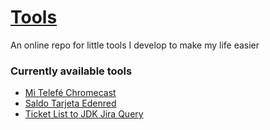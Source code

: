 # [Tools](https://github.com/franferrax/tools)

An online repo for little tools I develop to make my life easier

### Currently available tools
 * [Mi Telefé Chromecast](https://github.com/franferrax/tools/tree/gh-pages/mi-telefe-chromecast)
 * [Saldo Tarjeta Edenred](https://github.com/franferrax/tools/tree/gh-pages/edenred)
 * [Ticket List to JDK Jira Query](https://github.com/franferrax/tools/tree/gh-pages/ticket-list-to-jdk-jira-query)
